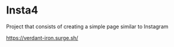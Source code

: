 # Insta4
Project that consists of creating a simple page similar to Instagram

https://verdant-iron.surge.sh/
